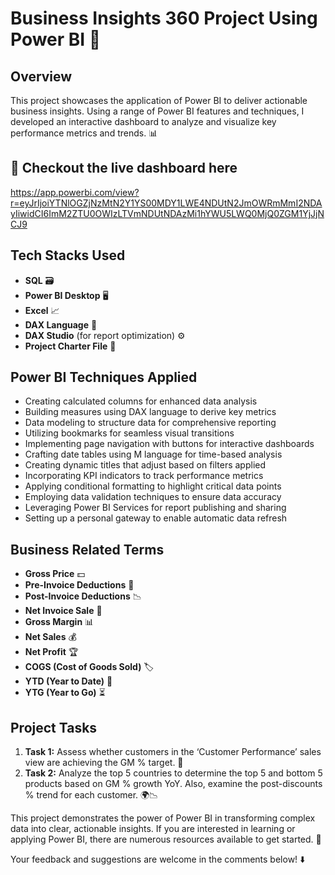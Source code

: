 # Business Insights 360 Project Using Power BI 🎉

## Overview
This project showcases the application of Power BI to deliver actionable business insights. Using a range of Power BI features and techniques, I developed an interactive dashboard to analyze and visualize key performance metrics and trends. 📊

## 🔗 Checkout the live dashboard here 
https://app.powerbi.com/view?r=eyJrIjoiYTNlOGZjNzMtN2Y1YS00MDY1LWE4NDUtN2JmOWRmMmI2NDAyIiwidCI6ImM2ZTU0OWIzLTVmNDUtNDAzMi1hYWU5LWQ0MjQ0ZGM1YjJjNCJ9

## Tech Stacks Used
- **SQL** 🗃️
- **Power BI Desktop** 🖥️
- **Excel** 📈
- **DAX Language** 🔢
- **DAX Studio** (for report optimization) ⚙️
- **Project Charter File** 📑

## Power BI Techniques Applied
- Creating calculated columns for enhanced data analysis
- Building measures using DAX language to derive key metrics
- Data modeling to structure data for comprehensive reporting
- Utilizing bookmarks for seamless visual transitions
- Implementing page navigation with buttons for interactive dashboards
- Crafting date tables using M language for time-based analysis
- Creating dynamic titles that adjust based on filters applied
- Incorporating KPI indicators to track performance metrics
- Applying conditional formatting to highlight critical data points
- Employing data validation techniques to ensure data accuracy
- Leveraging Power BI Services for report publishing and sharing
- Setting up a personal gateway to enable automatic data refresh

## Business Related Terms
- **Gross Price** 💵
- **Pre-Invoice Deductions** 💸
- **Post-Invoice Deductions** 📉
- **Net Invoice Sale** 🧾
- **Gross Margin** 📊
- **Net Sales** 💰
- **Net Profit** 🏆
- **COGS (Cost of Goods Sold)** 🏷️
- **YTD (Year to Date)** 📅
- **YTG (Year to Go)** ⏳

## Project Tasks
1. **Task 1:** Assess whether customers in the ‘Customer Performance’ sales view are achieving the GM % target. 🎯
2. **Task 2:** Analyze the top 5 countries to determine the top 5 and bottom 5 products based on GM % growth YoY. Also, examine the post-discounts % trend for each customer. 🌍📉

This project demonstrates the power of Power BI in transforming complex data into clear, actionable insights. If you are interested in learning or applying Power BI, there are numerous resources available to get started. 🚀

Your feedback and suggestions are welcome in the comments below! ⬇️

